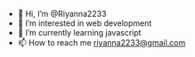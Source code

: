 - 👋 Hi, I’m @Riyanna2233
- 👀 I’m interested in web development
- 🌱 I’m currently learning javascript
- 📫 How to reach me riyanna2233@gmail.com

<!---
Riyanna2233/Riyanna2233 is a ✨ special ✨ repository because its `README.md` (this file) appears on your GitHub profile.
You can click the Preview link to take a look at your changes.
--->
